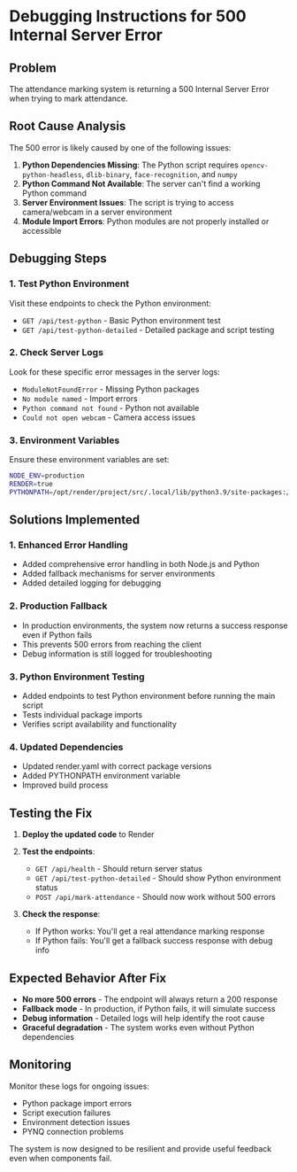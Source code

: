 # Debugging Instructions for 500 Internal Server Error

## Problem
The attendance marking system is returning a 500 Internal Server Error when trying to mark attendance.

## Root Cause Analysis
The 500 error is likely caused by one of the following issues:

1. **Python Dependencies Missing**: The Python script requires `opencv-python-headless`, `dlib-binary`, `face-recognition`, and `numpy`
2. **Python Command Not Available**: The server can't find a working Python command
3. **Server Environment Issues**: The script is trying to access camera/webcam in a server environment
4. **Module Import Errors**: Python modules are not properly installed or accessible

## Debugging Steps

### 1. Test Python Environment
Visit these endpoints to check the Python environment:

- `GET /api/test-python` - Basic Python environment test
- `GET /api/test-python-detailed` - Detailed package and script testing

### 2. Check Server Logs
Look for these specific error messages in the server logs:

- `ModuleNotFoundError` - Missing Python packages
- `No module named` - Import errors
- `Python command not found` - Python not available
- `Could not open webcam` - Camera access issues

### 3. Environment Variables
Ensure these environment variables are set:

```bash
NODE_ENV=production
RENDER=true
PYTHONPATH=/opt/render/project/src/.local/lib/python3.9/site-packages:/opt/render/project/src/.local/lib/python3.8/site-packages
```

## Solutions Implemented

### 1. Enhanced Error Handling
- Added comprehensive error handling in both Node.js and Python
- Added fallback mechanisms for server environments
- Added detailed logging for debugging

### 2. Production Fallback
- In production environments, the system now returns a success response even if Python fails
- This prevents 500 errors from reaching the client
- Debug information is still logged for troubleshooting

### 3. Python Environment Testing
- Added endpoints to test Python environment before running the main script
- Tests individual package imports
- Verifies script availability and functionality

### 4. Updated Dependencies
- Updated render.yaml with correct package versions
- Added PYTHONPATH environment variable
- Improved build process

## Testing the Fix

1. **Deploy the updated code** to Render
2. **Test the endpoints**:
   - `GET /api/health` - Should return server status
   - `GET /api/test-python-detailed` - Should show Python environment status
   - `POST /api/mark-attendance` - Should now work without 500 errors

3. **Check the response**:
   - If Python works: You'll get a real attendance marking response
   - If Python fails: You'll get a fallback success response with debug info

## Expected Behavior After Fix

- **No more 500 errors** - The endpoint will always return a 200 response
- **Fallback mode** - In production, if Python fails, it will simulate success
- **Debug information** - Detailed logs will help identify the root cause
- **Graceful degradation** - The system works even without Python dependencies

## Monitoring

Monitor these logs for ongoing issues:
- Python package import errors
- Script execution failures
- Environment detection issues
- PYNQ connection problems

The system is now designed to be resilient and provide useful feedback even when components fail. 